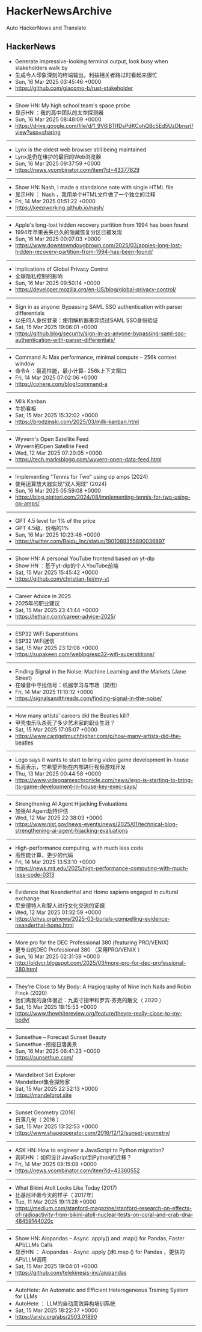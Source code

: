# HackerNewsArchive
Auto HackerNews and Translate

## HackerNews
* Generate impressive-looking terminal output, look busy when stakeholders walk by
* 生成令人印象深刻的终端输出，利益相关者路过时看起来很忙
* Sun, 16 Mar 2025 03:45:46 +0000
* https://github.com/giacomo-b/rust-stakeholder
----
* Show HN: My high school team's space probe
* 显示HN ：我的高中团队的太空探测器
* Sun, 16 Mar 2025 08:48:09 +0000
* https://drive.google.com/file/d/1_9V6lBTIfDsPdKCohQBc5Ed5UzDbnsrI/view?usp=sharing
----
* Lynx is the oldest web browser still being maintained
* Lynx是仍在维护的最旧的Web浏览器
* Sun, 16 Mar 2025 09:37:59 +0000
* https://news.ycombinator.com/item?id=43377829
----
* Show HN: Nash, I made a standalone note with single HTML file
* 显示HN ： Nash ，我用单个HTML文件做了一个独立的注释
* Fri, 14 Mar 2025 01:51:22 +0000
* https://keepworking.github.io/nash/
----
* Apple's long-lost hidden recovery partition from 1994 has been found
* 1994年苹果丢失已久的隐藏恢复分区已被发现
* Sun, 16 Mar 2025 00:07:03 +0000
* https://www.downtowndougbrown.com/2025/03/apples-long-lost-hidden-recovery-partition-from-1994-has-been-found/
----
* Implications of Global Privacy Control
* 全球隐私控制的影响
* Sun, 16 Mar 2025 09:50:14 +0000
* https://developer.mozilla.org/en-US/blog/global-privacy-control/
----
* Sign in as anyone: Bypassing SAML SSO authentication with parser differentials
* 以任何人身份登录：使用解析器差异绕过SAML SSO身份验证
* Sat, 15 Mar 2025 19:06:01 +0000
* https://github.blog/security/sign-in-as-anyone-bypassing-saml-sso-authentication-with-parser-differentials/
----
* Command A: Max performance, minimal compute – 256k context window
* 命令A ：最高性能，最小计算– 256k上下文窗口
* Fri, 14 Mar 2025 07:02:06 +0000
* https://cohere.com/blog/command-a
----
* Milk Kanban
* 牛奶看板
* Sat, 15 Mar 2025 15:32:02 +0000
* https://brodzinski.com/2025/03/milk-kanban.html
----
* Wyvern's Open Satellite Feed
* Wyvern的Open Satellite Feed
* Wed, 12 Mar 2025 07:20:05 +0000
* https://tech.marksblogg.com/wyvern-open-data-feed.html
----
* Implementing "Tennis for Two" using op amps (2024)
* 使用运算放大器实现“双人网球” (2024)
* Sun, 16 Mar 2025 05:59:08 +0000
* https://blog.qiqitori.com/2024/08/implementing-tennis-for-two-using-op-amps/
----
* GPT 4.5 level for 1% of the price
* GPT 4.5级，价格的1%
* Sun, 16 Mar 2025 10:23:46 +0000
* https://twitter.com/Baidu_Inc/status/1901089355890036897
----
* Show HN: A personal YouTube frontend based on yt-dlp
* Show HN ：基于yt-dlp的个人YouTube前端
* Sat, 15 Mar 2025 15:45:42 +0000
* https://github.com/christian-fei/my-yt
----
* Career Advice in 2025
* 2025年的职业建议
* Sat, 15 Mar 2025 23:41:44 +0000
* https://lethain.com/career-advice-2025/
----
* ESP32 WiFi Superstitions
* ESP32 WiFi迷信
* Sat, 15 Mar 2025 23:12:08 +0000
* https://supakeen.com/weblog/esp32-wifi-superstitions/
----
* Finding Signal in the Noise: Machine Learning and the Markets (Jane Street)
* 在噪音中寻找信号：机器学习与市场（简街）
* Fri, 14 Mar 2025 11:10:12 +0000
* https://signalsandthreads.com/finding-signal-in-the-noise/
----
* How many artists' careers did the Beatles kill?
* 甲壳虫乐队杀死了多少艺术家的职业生涯？
* Sat, 15 Mar 2025 17:05:07 +0000
* https://www.cantgetmuchhigher.com/p/how-many-artists-did-the-beatles
----
* Lego says it wants to start to bring video game development in-house
* 乐高表示，它希望开始在内部进行视频游戏开发
* Thu, 13 Mar 2025 00:44:58 +0000
* https://www.videogameschronicle.com/news/lego-is-starting-to-bring-its-game-development-in-house-key-exec-says/
----
* Strengthening AI Agent Hijacking Evaluations
* 加强AI Agent劫持评估
* Wed, 12 Mar 2025 22:38:03 +0000
* https://www.nist.gov/news-events/news/2025/01/technical-blog-strengthening-ai-agent-hijacking-evaluations
----
* High-performance computing, with much less code
* 高性能计算，更少的代码
* Fri, 14 Mar 2025 13:53:10 +0000
* https://news.mit.edu/2025/high-performance-computing-with-much-less-code-0313
----
* Evidence that Neanderthal and Homo sapiens engaged in cultural exchange
* 尼安德特人和智人进行文化交流的证据
* Wed, 12 Mar 2025 01:32:59 +0000
* https://phys.org/news/2025-03-burials-compelling-evidence-neanderthal-homo.html
----
* More pro for the DEC Professional 380 (featuring PRO/VENIX)
* 更专业的DEC Professional 380 （采用PRO/VENIX ）
* Sun, 16 Mar 2025 02:31:59 +0000
* http://oldvcr.blogspot.com/2025/03/more-pro-for-dec-professional-380.html
----
* They're Close to My Body: A Hagiography of Nine Inch Nails and Robin Finck (2020)
* 他们离我的身体很近：九英寸指甲和罗宾·芬克的散文（ 2020 ）
* Sat, 15 Mar 2025 18:15:53 +0000
* https://www.thewhitereview.org/feature/theyre-really-close-to-my-body/
----
* Sunsethue – Forecast Sunset Beauty
* Sunsethue -预报日落美景
* Sun, 16 Mar 2025 06:41:23 +0000
* https://sunsethue.com/
----
* Mandelbrot Set Explorer
* Mandelbrot集合探险家
* Sat, 15 Mar 2025 22:52:13 +0000
* https://mandelbrot.site
----
* Sunset Geometry (2016)
* 日落几何（ 2016 ）
* Sat, 15 Mar 2025 13:32:53 +0000
* https://www.shapeoperator.com/2016/12/12/sunset-geometry/
----
* ASK HN: How to engineer a JavaScript to Python migration?
* 询问HN ：如何设计JavaScript到Python的迁移？
* Fri, 14 Mar 2025 08:15:08 +0000
* https://news.ycombinator.com/item?id=43360552
----
* What Bikini Atoll Looks Like Today (2017)
* 比基尼环礁今天的样子（ 2017年）
* Tue, 11 Mar 2025 19:11:28 +0000
* https://medium.com/stanford-magazine/stanford-research-on-effects-of-radioactivity-from-bikini-atoll-nuclear-tests-on-coral-and-crab-dna-48459144020c
----
* Show HN: Aiopandas – Async .apply() and .map() for Pandas, Faster API/LLMs Calls
* 显示HN ： Aiopandas - Async .apply ()和.map () for Pandas ，更快的API/LLM调用
* Sat, 15 Mar 2025 19:04:01 +0000
* https://github.com/telekinesis-inc/aiopandas
----
* AutoHete: An Automatic and Efficient Heterogeneous Training System for LLMs
* AutoHete ： LLM的自动高效异构培训系统
* Sat, 15 Mar 2025 18:22:37 +0000
* https://arxiv.org/abs/2503.01890
----

